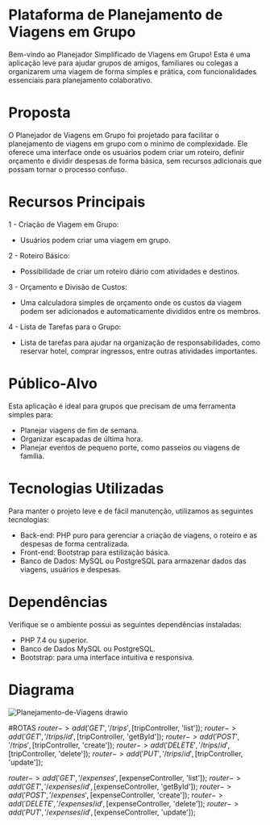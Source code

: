 # Plataforma de Planejamento de Viagens em Grupo
Bem-vindo ao Planejador Simplificado de Viagens em Grupo! Esta é uma aplicação leve para ajudar grupos de amigos, familiares ou colegas a organizarem uma viagem de forma simples e prática, com funcionalidades essenciais para planejamento colaborativo.
# Proposta
O Planejador de Viagens em Grupo foi projetado para facilitar o planejamento de viagens em grupo com o mínimo de complexidade. Ele oferece uma interface onde os usuários podem criar um roteiro, definir orçamento e dividir despesas de forma básica, sem recursos adicionais que possam tornar o processo confuso.
# Recursos Principais
1 - Criação de Viagem em Grupo:
  - Usuários podem criar uma viagem em grupo.

2 - Roteiro Básico:
  - Possibilidade de criar um roteiro diário com atividades e destinos.

3 - Orçamento e Divisão de Custos:
  - Uma calculadora simples de orçamento onde os custos da viagem podem ser adicionados e automaticamente divididos entre os membros.

4 - Lista de Tarefas para o Grupo:
  - Lista de tarefas para ajudar na organização de responsabilidades, como reservar hotel, comprar ingressos, entre outras atividades importantes.
# Público-Alvo
Esta aplicação é ideal para grupos que precisam de uma ferramenta simples para:

  - Planejar viagens de fim de semana.
  - Organizar escapadas de última hora.
  - Planejar eventos de pequeno porte, como passeios ou viagens de família.

# Tecnologias Utilizadas
Para manter o projeto leve e de fácil manutenção, utilizamos as seguintes tecnologias:

  - Back-end: PHP puro para gerenciar a criação de viagens, o roteiro e as despesas de forma centralizada.
  - Front-end: Bootstrap para estilização básica.
  - Banco de Dados: MySQL ou PostgreSQL para armazenar dados das viagens, usuários e despesas.

# Dependências
Verifique se o ambiente possui as seguintes dependências instaladas:

  - PHP 7.4 ou superior.
  - Banco de Dados MySQL ou PostgreSQL.
  - Bootstrap: para uma interface intuitiva e responsiva.

# Diagrama
![Planejamento-de-Viagens drawio](https://github.com/user-attachments/assets/d54ce8ce-9c36-4b31-bead-3a7faf51f296)

#ROTAS
$router->add('GET', '/trips', [$tripController, 'list']);
$router->add('GET', '/trips/{id}', [$tripController, 'getById']);
$router->add('POST', '/trips', [$tripController, 'create']);
$router->add('DELETE', '/trips/{id}', [$tripController, 'delete']);
$router->add('PUT', '/trips/{id}', [$tripController, 'update']);

$router->add('GET', '/expenses', [$expenseController, 'list']);
$router->add('GET', '/expenses/{id}', [$expenseController, 'getById']);
$router->add('POST', '/expenses', [$expenseController, 'create']);
$router->add('DELETE', '/expenses/{id}', [$expenseController, 'delete']);
$router->add('PUT', '/expenses/{id}', [$expenseController, 'update']);
